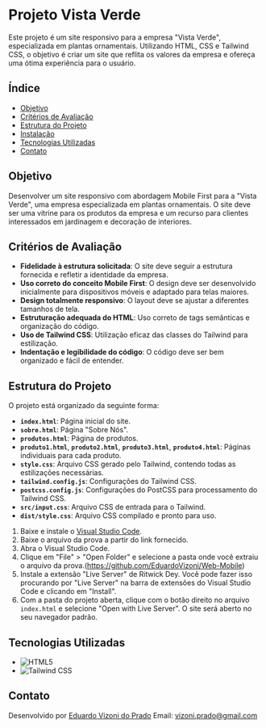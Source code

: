 # Projeto Vista Verde

Este projeto é um site responsivo para a empresa "Vista Verde", especializada em plantas ornamentais. Utilizando HTML, CSS e Tailwind CSS, o objetivo é criar um site que reflita os valores da empresa e ofereça uma ótima experiência para o usuário.

## Índice

- [Objetivo](#objetivo)
- [Critérios de Avaliação](#critérios-de-avaliação)
- [Estrutura do Projeto](#estrutura-do-projeto)
- [Instalação](#instalação)
- [Tecnologias Utilizadas](#tecnologias-utilizadas)
- [Contato](#contato)

## Objetivo

Desenvolver um site responsivo com abordagem Mobile First para a "Vista Verde", uma empresa especializada em plantas ornamentais. O site deve ser uma vitrine para os produtos da empresa e um recurso para clientes interessados em jardinagem e decoração de interiores.

## Critérios de Avaliação

- **Fidelidade à estrutura solicitada**: O site deve seguir a estrutura fornecida e refletir a identidade da empresa.
- **Uso correto do conceito Mobile First**: O design deve ser desenvolvido inicialmente para dispositivos móveis e adaptado para telas maiores.
- **Design totalmente responsivo**: O layout deve se ajustar a diferentes tamanhos de tela.
- **Estruturação adequada do HTML**: Uso correto de tags semânticas e organização do código.
- **Uso de Tailwind CSS**: Utilização eficaz das classes do Tailwind para estilização.
- **Indentação e legibilidade do código**: O código deve ser bem organizado e fácil de entender.

## Estrutura do Projeto

O projeto está organizado da seguinte forma:

- **`index.html`**: Página inicial do site.
- **`sobre.html`**: Página "Sobre Nós".
- **`produtos.html`**: Página de produtos.
- **`produto1.html`**, **`produto2.html`**, **`produto3.html`**, **`produto4.html`**: Páginas individuais para cada produto.
- **`style.css`**: Arquivo CSS gerado pelo Tailwind, contendo todas as estilizações necessárias.
- **`tailwind.config.js`**: Configurações do Tailwind CSS.
- **`postcss.config.js`**: Configurações do PostCSS para processamento do Tailwind CSS.
- **`src/input.css`**: Arquivo CSS de entrada para o Tailwind.
- **`dist/style.css`**: Arquivo CSS compilado e pronto para uso.

1. Baixe e instale o [Visual Studio Code](https://code.visualstudio.com/).
2. Baixe o arquivo da prova a partir do link fornecido.
3. Abra o Visual Studio Code.
4. Clique em "File" > "Open Folder" e selecione a pasta onde você extraiu o arquivo da prova.(https://github.com/EduardoVizoni/Web-Mobile)
5. Instale a extensão "Live Server" de Ritwick Dey. Você pode fazer isso procurando por "Live Server" na barra de extensões do Visual Studio Code e clicando em "Install".
6. Com a pasta do projeto aberta, clique com o botão direito no arquivo `index.html` e selecione "Open with Live Server". O site será aberto no seu navegador padrão.

## Tecnologias Utilizadas

- ![HTML5](https://img.shields.io/badge/HTML5-E34F26?style=flat-square&logo=html5&logoColor=white)
- ![Tailwind CSS](https://img.shields.io/badge/Tailwind_CSS-38B2AC?style=flat-square&logo=tailwindcss&logoColor=white)

## Contato

Desenvolvido por [Eduardo Vizoni do Prado]([https://www.linkedin.com/in/seu-perfil-linkedin/](https://www.linkedin.com/in/eduardo-vizoni-do-prado-48b99829b/))  
Email: vizoni.prado@gmail.com
